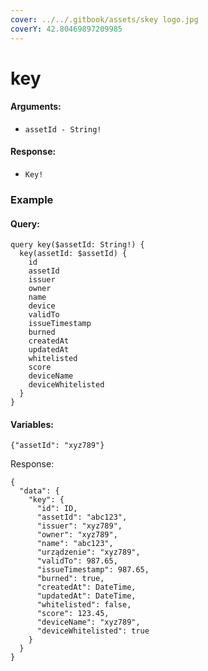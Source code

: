 ```yaml
---
cover: ../../.gitbook/assets/skey logo.jpg
coverY: 42.80469897209985
---
```


# key

#### Arguments:

* `assetId - String!`

#### Response:

* `Key!`

### Example

#### Query:

```
query key($assetId: String!) {
  key(assetId: $assetId) {
    id
    assetId
    issuer
    owner
    name
    device
    validTo
    issueTimestamp
    burned
    createdAt
    updatedAt
    whitelisted
    score
    deviceName
    deviceWhitelisted
  }
}
```

#### Variables:

`{"assetId": "xyz789"}`

Response:

```
{
  "data": {
    "key": {
      "id": ID,
      "assetId": "abc123",
      "issuer": "xyz789",
      "owner": "xyz789",
      "name": "abc123",
      "urządzenie": "xyz789",
      "validTo": 987.65,
      "issueTimestamp": 987.65,
      "burned": true,
      "createdAt": DateTime,
      "updatedAt": DateTime,
      "whitelisted": false,
      "score": 123.45,
      "deviceName": "xyz789",
      "deviceWhitelisted": true
    }
  }
}
```
